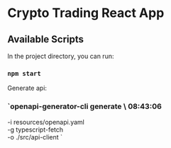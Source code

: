 # Crypto Trading React App

## Available Scripts

In the project directory, you can run:

### `npm start`

Generate api:

### `openapi-generator-cli generate \                                                                                                                         08:43:06
  -i resources/openapi.yaml \
  -g typescript-fetch \
  -o ./src/api-client
`
